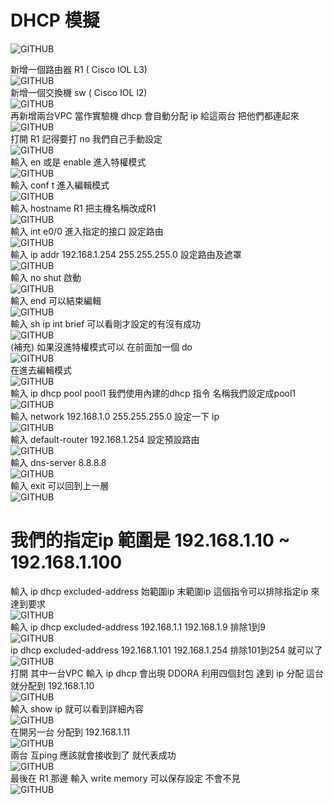 # DHCP 模擬
![GITHUB](https://github.com/timmy10289/cisco/blob/main/pictures/0913/goal.png)  

新增一個路由器 R1  ( Cisco IOL  L3)  
![GITHUB](https://github.com/timmy10289/cisco/blob/main/pictures/0913/0913-52.png)  
新增一個交換機 sw  ( Cisco IOL  l2)  
![GITHUB](https://github.com/timmy10289/cisco/blob/main/pictures/0913/0913-53.png)  
再新增兩台VPC 當作實驗機 dhcp 會自動分配 ip 給這兩台  把他們都連起來  
![GITHUB](https://github.com/timmy10289/cisco/blob/main/pictures/0913/0913-54.png)  
打開 R1  記得要打 no   我們自己手動設定  
![GITHUB](https://github.com/timmy10289/cisco/blob/main/pictures/0913/0913-55.png)  
輸入 en 或是 enable  進入特權模式  
![GITHUB](https://github.com/timmy10289/cisco/blob/main/pictures/0913/0913-56.png)  
輸入 conf t  進入編輯模式  
![GITHUB](https://github.com/timmy10289/cisco/blob/main/pictures/0913/0913-57.png)  
輸入 hostname R1   把主機名稱改成R1  
![GITHUB](https://github.com/timmy10289/cisco/blob/main/pictures/0913/0913-58.png)  
輸入 int e0/0  進入指定的接口 設定路由  
![GITHUB](https://github.com/timmy10289/cisco/blob/main/pictures/0913/0913-59.png)  
輸入 ip addr 192.168.1.254 255.255.255.0  設定路由及遮罩  
![GITHUB](https://github.com/timmy10289/cisco/blob/main/pictures/0913/0913-60.png)  
輸入 no shut   啟動  
![GITHUB](https://github.com/timmy10289/cisco/blob/main/pictures/0913/0913-61.png)  
輸入 end 可以結束編輯  
![GITHUB](https://github.com/timmy10289/cisco/blob/main/pictures/0913/0913-62.png)  
輸入 sh ip int brief 可以看剛才設定的有沒有成功  
![GITHUB](https://github.com/timmy10289/cisco/blob/main/pictures/0913/0913-63.png)  
(補充)  如果沒進特權模式可以 在前面加一個 do  
![GITHUB](https://github.com/timmy10289/cisco/blob/main/pictures/0913/0913-64.png)  
在進去編輯模式  
![GITHUB](https://github.com/timmy10289/cisco/blob/main/pictures/0913/0913-65.png)  
輸入 ip dhcp pool pool1   我們使用內建的dhcp 指令  名稱我們設定成pool1  
![GITHUB](https://github.com/timmy10289/cisco/blob/main/pictures/0913/0913-66.png)  
輸入 network 192.168.1.0 255.255.255.0  設定一下 ip  
![GITHUB](https://github.com/timmy10289/cisco/blob/main/pictures/0913/0913-67.png)  
輸入 default-router 192.168.1.254  設定預設路由  
![GITHUB](https://github.com/timmy10289/cisco/blob/main/pictures/0913/0913-68.png)  
輸入 dns-server 8.8.8.8  
![GITHUB](https://github.com/timmy10289/cisco/blob/main/pictures/0913/0913-69.png)  
輸入 exit 可以回到上一層  
![GITHUB](https://github.com/timmy10289/cisco/blob/main/pictures/0913/0913-70.png)  

# 我們的指定ip 範圍是 192.168.1.10 ~ 192.168.1.100  
輸入 ip dhcp excluded-address 始範圍ip 末範圍ip  這個指令可以排除指定ip 來達到要求  
![GITHUB](https://github.com/timmy10289/cisco/blob/main/pictures/0913/0913-71.png)  
輸入 ip dhcp excluded-address 192.168.1.1 192.168.1.9   排除1到9  
![GITHUB](https://github.com/timmy10289/cisco/blob/main/pictures/0913/0913-72.png)  
ip dhcp excluded-address 192.168.1.101 192.168.1.254  排除101到254  就可以了  
![GITHUB](https://github.com/timmy10289/cisco/blob/main/pictures/0913/0913-73.png)  
打開 其中一台VPC 輸入 ip dhcp  會出現 DDORA 利用四個封包 達到 ip 分配  這台就分配到 192.168.1.10  
![GITHUB](https://github.com/timmy10289/cisco/blob/main/pictures/0913/0913-74.png)  
輸入 show ip  就可以看到詳細內容  
![GITHUB](https://github.com/timmy10289/cisco/blob/main/pictures/0913/0913-75.png)  
在開另一台  分配到 192.168.1.11  
![GITHUB](https://github.com/timmy10289/cisco/blob/main/pictures/0913/0913-76.png)  
兩台 互ping 應該就會接收到了  就代表成功  
![GITHUB](https://github.com/timmy10289/cisco/blob/main/pictures/0913/0913-77.png)  
最後在 R1 那邊 輸入 write memory  可以保存設定 不會不見  
![GITHUB](https://github.com/timmy10289/cisco/blob/main/pictures/0913/0913-78.png)  
 
